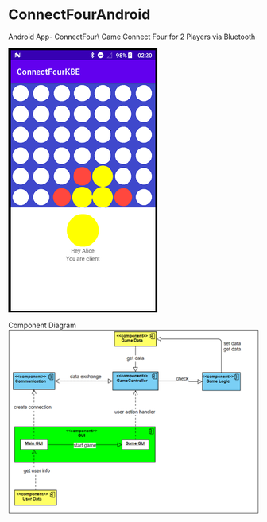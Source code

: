 # ConnectFourAndroid
Android App- ConnectFour\\
Game Connect Four for 2 Players via Bluetooth

<img src="Screenshot.png" width="300">

Component Diagram\
<img src="Component.png" width="700">

